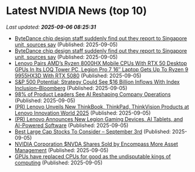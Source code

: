 # Latest NVIDIA News (top 10)
_Last updated: **2025-09-06 08:25:31**_

- [ByteDance chip design staff suddenly find out they report to Singapore unit, sources say](https://economictimes.indiatimes.com/tech/technology/bytedance-chip-design-staff-suddenly-find-out-they-report-to-singapore-unit-sources-say/articleshow/123715474.cms) (Published: 2025-09-05)
- [ByteDance chip design staff suddenly find out they report to Singapore unit, sources say](https://finance.yahoo.com/news/bytedance-chip-design-staff-suddenly-081216411.html) (Published: 2025-09-05)
- [Lenovo Pairs AMD’s Ryzen 8000HX Mobile CPUs With RTX 50 Desktop GPUs In Its LOQ Tower PC, Legion Pro 7 16″ Laptop Gets Up To Ryzen 9 9955HX3D With RTX 5080](https://wccftech.com/lenovo-pairs-amd-ryzen-8000hx-cpus-rtx-50-desktop-gpus-loq-tower-pc-legion-pro-7-16-laptop-ryzen-9-9955hx3d-rtx-5080/) (Published: 2025-09-05)
- [S&P 500 Potential: Strategy Could See $16 Billion Inflows With Index Inclusion–Bloomberg](https://bitcoinist.com/sp-500-potential-strategy-could-16-billion-inflows/) (Published: 2025-09-05)
- [98% of Product Leaders See AI Reshaping Company Operations](http://www.pymnts.com/artificial-intelligence-2/2025/98percent-of-product-leaders-see-ai-reshaping-company-operations/) (Published: 2025-09-05)
- [(PR) Lenovo Unveils New ThinkBook, ThinkPad, ThinkVision Products at Lenovo Innovation World 2025](https://www.techpowerup.com/340699/lenovo-unveils-new-thinkbook-thinkpad-thinkvision-products-at-lenovo-innovation-world-2025) (Published: 2025-09-05)
- [(PR) Lenovo Announces New Legion Gaming Devices, AI Tablets, and AI-Powered Software](https://www.techpowerup.com/340698/lenovo-announces-new-legion-gaming-devices-ai-tablets-and-ai-powered-software) (Published: 2025-09-05)
- [Best Large Cap Stocks To Consider – September 3rd](https://www.etfdailynews.com/2025/09/05/best-large-cap-stocks-to-consider-september-3rd/) (Published: 2025-09-05)
- [NVIDIA Corporation $NVDA Shares Sold by Encompass More Asset Management](https://www.etfdailynews.com/2025/09/05/nvidia-corporation-nvda-shares-sold-by-encompass-more-asset-management/) (Published: 2025-09-05)
- [GPUs have replaced CPUs for good as the undisputable kings of computing](https://www.techradar.com/pro/gpus-have-replaced-cpus-for-good-as-the-undisputable-kings-of-computing) (Published: 2025-09-05)
